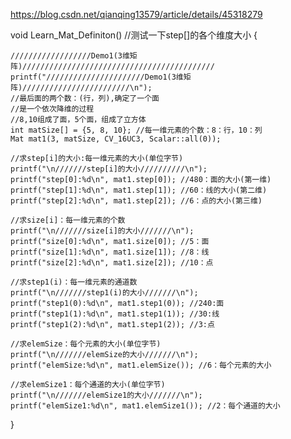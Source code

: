 https://blog.csdn.net/qianqing13579/article/details/45318279

void Learn_Mat_Definiton() //测试一下step[]的各个维度大小
{

    //////////////////Demo1(3维矩阵)///////////////////////////////////////////
    printf("//////////////////////Demo1(3维矩阵)////////////////////////\n");
    //最后面的两个数：(行，列),确定了一个面
    //是一个依次降维的过程
    //8,10组成了面，5个面，组成了立方体
    int matSize[] = {5, 8, 10}; //每一维元素的个数：8：行，10：列
    Mat mat1(3, matSize, CV_16UC3, Scalar::all(0));

    //求step[i]的大小:每一维元素的大小(单位字节)
    printf("\n///////step[i]的大小//////////\n");
    printf("step[0]:%d\n", mat1.step[0]); //480：面的大小(第一维)
    printf("step[1]:%d\n", mat1.step[1]); //60：线的大小(第二维)
    printf("step[2]:%d\n", mat1.step[2]); //6：点的大小(第三维)

    //求size[i]：每一维元素的个数
    printf("\n///////size[i]的大小///////\n");
    printf("size[0]:%d\n", mat1.size[0]); //5：面
    printf("size[1]:%d\n", mat1.size[1]); //8：线
    printf("size[2]:%d\n", mat1.size[2]); //10：点

    //求step1(i)：每一维元素的通道数
    printf("\n///////step1(i)的大小///////\n");
    printf("step1(0):%d\n", mat1.step1(0)); //240:面
    printf("step1(1):%d\n", mat1.step1(1)); //30:线
    printf("step1(2):%d\n", mat1.step1(2)); //3:点

    //求elemSize：每个元素的大小(单位字节)
    printf("\n///////elemSize的大小///////\n");
    printf("elemSize:%d\n", mat1.elemSize()); //6：每个元素的大小

    //求elemSize1：每个通道的大小(单位字节)
    printf("\n///////elemSize1的大小///////\n");
    printf("elemSize1:%d\n", mat1.elemSize1()); //2：每个通道的大小
}